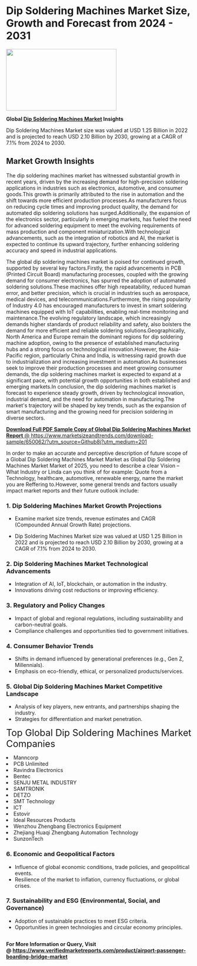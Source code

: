 <H1>Dip Soldering Machines Market Size, Growth and Forecast from 2024 - 2031</H1><img class="aligncenter size-medium wp-image-584254" src="https://thirdeyenews.in/wp-content/uploads/2024/09/Global-Market-Research-300x168.jpeg" alt="" width="300" height="168" /><p><strong>Global&nbsp;<a href="https://www.marketsizeandtrends.com/download-sample/650062/?utm_source=Github8j?utm_medium=201">Dip Soldering Machines Market</a> Insights</strong></p><p>Dip Soldering Machines Market size was valued at USD 1.25 Billion in 2022 and is projected to reach USD 2.10 Billion by 2030, growing at a CAGR of 7.1% from 2024 to 2030.</p><p><h2>Market Growth Insights</h2> <p>The dip soldering machines market has witnessed substantial growth in recent years, driven by the increasing demand for high-precision soldering applications in industries such as electronics, automotive, and consumer goods.This growth is primarily attributed to the rise in automation and the shift towards more efficient production processes.As manufacturers focus on reducing cycle times and improving product quality, the demand for automated dip soldering solutions has surged.Additionally, the expansion of the electronics sector, particularly in emerging markets, has fueled the need for advanced soldering equipment to meet the evolving requirements of mass production and component miniaturization.With technological advancements, such as the integration of robotics and AI, the market is expected to continue its upward trajectory, further enhancing soldering accuracy and speed in industrial applications.</p> <p><a href="#"></a></p> <p>The global dip soldering machines market is poised for continued growth, supported by several key factors.Firstly, the rapid advancements in PCB (Printed Circuit Board) manufacturing processes, coupled with the growing demand for consumer electronics, has spurred the adoption of automated soldering solutions.These machines offer high repeatability, reduced human error, and better precision, which is crucial in industries such as aerospace, medical devices, and telecommunications.Furthermore, the rising popularity of Industry 4.0 has encouraged manufacturers to invest in smart soldering machines equipped with IoT capabilities, enabling real-time monitoring and maintenance.The evolving regulatory landscape, which increasingly demands higher standards of product reliability and safety, also bolsters the demand for more efficient and reliable soldering solutions.Geographically, North America and Europe remain the dominant regions for dip soldering machine adoption, owing to the presence of established manufacturing hubs and a strong focus on technological innovation.However, the Asia-Pacific region, particularly China and India, is witnessing rapid growth due to industrialization and increasing investment in automation.As businesses seek to improve their production processes and meet growing consumer demands, the dip soldering machines market is expected to expand at a significant pace, with potential growth opportunities in both established and emerging markets.In conclusion, the dip soldering machines market is forecast to experience steady growth, driven by technological innovation, industrial demand, and the need for automation in manufacturing.The market's trajectory will be shaped by key trends, such as the expansion of smart manufacturing and the growing need for precision soldering in diverse sectors.</p> <p><a href="#"></p><p><span class=""><strong>Download Full PDF Sample Copy of Global Dip Soldering Machines Market Report</strong> @ <a href="https://www.marketsizeandtrends.com/download-sample/650062/?utm_source=Github8j?utm_medium=201" target="_blank">https://www.marketsizeandtrends.com/download-sample/650062/?utm_source=Github8j?utm_medium=201</a></span></p><p>In order to make an accurate and perceptive description of future scope of a Global&nbsp;Dip Soldering Machines Market Market as Global&nbsp;Dip Soldering Machines Market Market of 2025, you need to describe a clear Vision &ndash; What Industry or Linda can you think of for example: Quote from a Technology, healthcare, automotive, renewable energy, name the market you are Reffering to.However, some general trends and factors usually impact market reports and their future outlook include:</p><h3>1.&nbsp;<strong>Dip Soldering Machines Market Growth Projections</strong></h3><ul><li>Examine market size trends, revenue estimates and CAGR (Compounded Annual Growth Rate) projections.</li><li><p>Dip Soldering Machines Market size was valued at USD 1.25 Billion in 2022 and is projected to reach USD 2.10 Billion by 2030, growing at a CAGR of 7.1% from 2024 to 2030.</p></li></ul><h3>2.&nbsp;<strong>Dip Soldering Machines Market Technological Advancements</strong></h3><ul><li>Integration of AI, IoT, blockchain, or automation in the industry.</li><li>Innovations driving cost reductions or improving efficiency.</li></ul><h3>3.&nbsp;<strong>Regulatory and Policy Changes</strong></h3><ul><li>Impact of global and regional regulations, including sustainability and carbon-neutral goals.</li><li>Compliance challenges and opportunities tied to government initiatives.</li></ul><h3>4.&nbsp;<strong>Consumer Behavior Trends</strong></h3><ul><li>Shifts in demand influenced by generational preferences (e.g., Gen Z, Millennials).</li><li>Emphasis on eco-friendly, ethical, or personalized products/services.</li></ul><h3>5.&nbsp;<strong>Global Dip Soldering Machines Market Competitive Landscape</strong></h3><ul><li>Analysis of key players, new entrants, and partnerships shaping the industry.</li><li>Strategies for differentiation and market penetration.</li></ul><p data-pm-slice="1 1 []"><span style="color: inherit; font-family: inherit; font-size: 25px;">Top Global Dip Soldering Machines Market Companies</span></p><div class="" data-test-id=""><p><li>Manncorp</li><li> PCB Unlimited</li><li> Ravindra Electronics</li><li> Bentec</li><li> SENJU METAL INDUSTRY</li><li> SAMTRONIK</li><li> DETZO</li><li> SMT Technology</li><li> ICT</li><li> Estovir</li><li> Ideal Resources Products</li><li> Wenzhou Zhengbang Electronics Equipment</li><li> Zhejiang Huaqi Zhengbang Automation Technology</li><li> SunzonTech</li></p></div><h3>6.&nbsp;<strong>Economic and Geopolitical Factors</strong></h3><ul><li>Influence of global economic conditions, trade policies, and geopolitical events.</li><li>Resilience of the market to inflation, currency fluctuations, or global crises.</li></ul><h3>7.&nbsp;<strong>Sustainability and ESG (Environmental, Social, and Governance)</strong></h3><ul><li>Adoption of sustainable practices to meet ESG criteria.</li><li>Opportunities in green technologies and circular economy principles.</li></ul><h2><strong style="font-size: 14px;">For More Information or Query, Visit @&nbsp;</strong><a style="background-color: #ffffff; font-size: 14px;" href="https://www.marketsizeandtrends.com/report/dip-soldering-machines-market/" target="_blank">https://www.verifiedmarketreports.com/product/airport-passenger-boarding-bridge-market</a></h2>